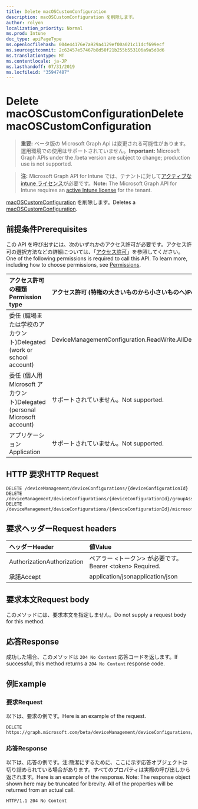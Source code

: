 ```yaml
---
title: Delete macOSCustomConfiguration
description: macOSCustomConfiguration を削除します。
author: rolyon
localization_priority: Normal
ms.prod: Intune
doc_type: apiPageType
ms.openlocfilehash: 004e44176e7a929a4129ef00a021c11dcf699ecf
ms.sourcegitcommit: 2c62457e57467b8d50f21b255b553106a9a5d8d6
ms.translationtype: MT
ms.contentlocale: ja-JP
ms.lasthandoff: 07/31/2019
ms.locfileid: "35947487"
---
```

# <a name="delete-macoscustomconfiguration"></a><span data-ttu-id="83af5-103">Delete macOSCustomConfiguration</span><span class="sxs-lookup"><span data-stu-id="83af5-103">Delete macOSCustomConfiguration</span></span>

> <span data-ttu-id="83af5-104">**重要:** ベータ版の Microsoft Graph Api は変更される可能性があります。運用環境での使用はサポートされていません。</span><span class="sxs-lookup"><span data-stu-id="83af5-104">**Important:** Microsoft Graph APIs under the /beta version are subject to change; production use is not supported.</span></span>

> <span data-ttu-id="83af5-105">**注:** Microsoft Graph API for Intune では、テナントに対して[アクティブな intune ライセンス](https://go.microsoft.com/fwlink/?linkid=839381)が必要です。</span><span class="sxs-lookup"><span data-stu-id="83af5-105">**Note:** The Microsoft Graph API for Intune requires an [active Intune license](https://go.microsoft.com/fwlink/?linkid=839381) for the tenant.</span></span>

<span data-ttu-id="83af5-106">[macOSCustomConfiguration](../resources/intune-deviceconfig-macoscustomconfiguration.md) を削除します。</span><span class="sxs-lookup"><span data-stu-id="83af5-106">Deletes a [macOSCustomConfiguration](../resources/intune-deviceconfig-macoscustomconfiguration.md).</span></span>

## <a name="prerequisites"></a><span data-ttu-id="83af5-107">前提条件</span><span class="sxs-lookup"><span data-stu-id="83af5-107">Prerequisites</span></span>
<span data-ttu-id="83af5-p101">この API を呼び出すには、次のいずれかのアクセス許可が必要です。アクセス許可の選択方法などの詳細については、「[アクセス許可](/graph/permissions-reference)」を参照してください。</span><span class="sxs-lookup"><span data-stu-id="83af5-p101">One of the following permissions is required to call this API. To learn more, including how to choose permissions, see [Permissions](/graph/permissions-reference).</span></span>

|<span data-ttu-id="83af5-110">アクセス許可の種類</span><span class="sxs-lookup"><span data-stu-id="83af5-110">Permission type</span></span>|<span data-ttu-id="83af5-111">アクセス許可 (特権の大きいものから小さいものへ)</span><span class="sxs-lookup"><span data-stu-id="83af5-111">Permissions (from most to least privileged)</span></span>|
|:---|:---|
|<span data-ttu-id="83af5-112">委任 (職場または学校のアカウント)</span><span class="sxs-lookup"><span data-stu-id="83af5-112">Delegated (work or school account)</span></span>|<span data-ttu-id="83af5-113">DeviceManagementConfiguration.ReadWrite.All</span><span class="sxs-lookup"><span data-stu-id="83af5-113">DeviceManagementConfiguration.ReadWrite.All</span></span>|
|<span data-ttu-id="83af5-114">委任 (個人用 Microsoft アカウント)</span><span class="sxs-lookup"><span data-stu-id="83af5-114">Delegated (personal Microsoft account)</span></span>|<span data-ttu-id="83af5-115">サポートされていません。</span><span class="sxs-lookup"><span data-stu-id="83af5-115">Not supported.</span></span>|
|<span data-ttu-id="83af5-116">アプリケーション</span><span class="sxs-lookup"><span data-stu-id="83af5-116">Application</span></span>|<span data-ttu-id="83af5-117">サポートされていません。</span><span class="sxs-lookup"><span data-stu-id="83af5-117">Not supported.</span></span>|

## <a name="http-request"></a><span data-ttu-id="83af5-118">HTTP 要求</span><span class="sxs-lookup"><span data-stu-id="83af5-118">HTTP Request</span></span>
<!-- {
  "blockType": "ignored"
}
-->
``` http
DELETE /deviceManagement/deviceConfigurations/{deviceConfigurationId}
DELETE /deviceManagement/deviceConfigurations/{deviceConfigurationId}/groupAssignments/{deviceConfigurationGroupAssignmentId}/deviceConfiguration
DELETE /deviceManagement/deviceConfigurations/{deviceConfigurationId}/microsoft.graph.windowsDomainJoinConfiguration/networkAccessConfigurations/{deviceConfigurationId}
```

## <a name="request-headers"></a><span data-ttu-id="83af5-119">要求ヘッダー</span><span class="sxs-lookup"><span data-stu-id="83af5-119">Request headers</span></span>
|<span data-ttu-id="83af5-120">ヘッダー</span><span class="sxs-lookup"><span data-stu-id="83af5-120">Header</span></span>|<span data-ttu-id="83af5-121">値</span><span class="sxs-lookup"><span data-stu-id="83af5-121">Value</span></span>|
|:---|:---|
|<span data-ttu-id="83af5-122">Authorization</span><span class="sxs-lookup"><span data-stu-id="83af5-122">Authorization</span></span>|<span data-ttu-id="83af5-123">ベアラー &lt;トークン&gt; が必要です。</span><span class="sxs-lookup"><span data-stu-id="83af5-123">Bearer &lt;token&gt; Required.</span></span>|
|<span data-ttu-id="83af5-124">承諾</span><span class="sxs-lookup"><span data-stu-id="83af5-124">Accept</span></span>|<span data-ttu-id="83af5-125">application/json</span><span class="sxs-lookup"><span data-stu-id="83af5-125">application/json</span></span>|

## <a name="request-body"></a><span data-ttu-id="83af5-126">要求本文</span><span class="sxs-lookup"><span data-stu-id="83af5-126">Request body</span></span>
<span data-ttu-id="83af5-127">このメソッドには、要求本文を指定しません。</span><span class="sxs-lookup"><span data-stu-id="83af5-127">Do not supply a request body for this method.</span></span>

## <a name="response"></a><span data-ttu-id="83af5-128">応答</span><span class="sxs-lookup"><span data-stu-id="83af5-128">Response</span></span>
<span data-ttu-id="83af5-129">成功した場合、このメソッドは `204 No Content` 応答コードを返します。</span><span class="sxs-lookup"><span data-stu-id="83af5-129">If successful, this method returns a `204 No Content` response code.</span></span>

## <a name="example"></a><span data-ttu-id="83af5-130">例</span><span class="sxs-lookup"><span data-stu-id="83af5-130">Example</span></span>

### <a name="request"></a><span data-ttu-id="83af5-131">要求</span><span class="sxs-lookup"><span data-stu-id="83af5-131">Request</span></span>
<span data-ttu-id="83af5-132">以下は、要求の例です。</span><span class="sxs-lookup"><span data-stu-id="83af5-132">Here is an example of the request.</span></span>
``` http
DELETE https://graph.microsoft.com/beta/deviceManagement/deviceConfigurations/{deviceConfigurationId}
```

### <a name="response"></a><span data-ttu-id="83af5-133">応答</span><span class="sxs-lookup"><span data-stu-id="83af5-133">Response</span></span>
<span data-ttu-id="83af5-p102">以下は、応答の例です。注:簡潔にするために、ここに示す応答オブジェクトは切り詰められている場合があります。すべてのプロパティは実際の呼び出しから返されます。</span><span class="sxs-lookup"><span data-stu-id="83af5-p102">Here is an example of the response. Note: The response object shown here may be truncated for brevity. All of the properties will be returned from an actual call.</span></span>
``` http
HTTP/1.1 204 No Content
```





